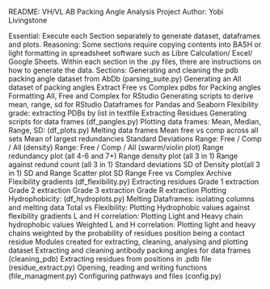 README: VH/VL AB Packing Angle Analysis Project
Author: Yobi Livingstone

Essential: Execute each Section separately to generate dataset, dataframes and plots.
Reasoning: Some sections require copying contents into BASH or light formatting
in spreadsheet software such as Libre Calculation/ Excel/ Google Sheets. Within each section in the .py files, there are instructions on how to generate the data.
Sections:
Generating and cleaning the pdb packing angle dataset from AbDb (parsing_suite.py)
Generating an All dataset of packing angles
Extract Free vs Complex pdbs for Packing angles
Formatting All, Free and Complex for RStudio
Generating scripts to derive mean, range, sd for RStudio
Dataframes for Pandas and Seaborn
Flexibility grade: extracting PDBs by list in textfile
Extracting Residues
Generating scripts for data frames (df_pangles.py)
Plotting data frames: Mean, Median, Range, SD: (df_plots.py)
Melting data frames
Mean free vs comp across all sets
Mean of largest redundancies
Standard Deviations
Range: Free / Comp / All (density)
Range: Free / Comp / All (swarm/violin plot)
Range redundancy plot (all 4-6 and 7+)
Range density plot (all 3 in 1)
Range against redund count (all 3 in 1)
Standard deviations
SD of Density plot(all 3 in 1)
SD and Range Scatter plot
SD Range Free vs Complex
Archive
Flexibility gradients (df_flexibility.py)
Extracting residues
Grade 1 extraction
Grade 2 extraction
Grade 3 extraction
Grade R extraction
Plotting Hydrophobicity: (df_hydroplots.py)
Melting Dataframes: isolating columns and melting data
Total vs Flexibility: Plotting Hydrophobic values against flexibility gradients
L and H correlation: Plotting Light and Heavy chain hydrophobic values 
Weighted L and H correlation: Plotting light and heavy chains weighted by the probability of residues position being a contact residue 
Modules created for extracting, cleaning, analysing and plotting dataset
Extracting and cleaning antibody packing angles for data frames (cleaning_pdb)
Extracting residues from positions in .pdb file (residue_extract.py)
Opening, reading and writing functions (file_managment.py)
Configuring pathways and files (config.py)

 


